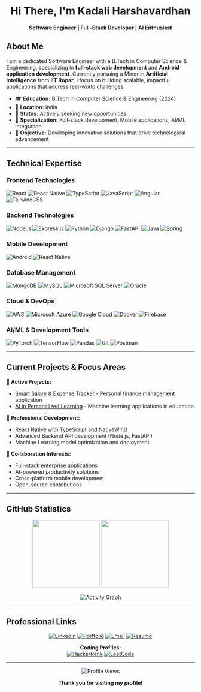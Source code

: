 <div align="center">

# Hi There, I'm Kadali Harshavardhan

**Software Engineer | Full-Stack Developer | AI Enthusiast**

</div>

## About Me

I am a dedicated Software Engineer with a B.Tech in Computer Science & Engineering, specializing in **full-stack web development** and **Android application development**. Currently pursuing a Minor in **Artificial Intelligence** from **IIT Ropar**, I focus on building scalable, impactful applications that address real-world challenges.

- 🎓 **Education:** B.Tech in Computer Science & Engineering (2024)
- 📍 **Location:** India  
- 💼 **Status:** Actively seeking new opportunities
- 🔬 **Specialization:** Full-stack development, Mobile applications, AI/ML integration
- 🎯 **Objective:** Developing innovative solutions that drive technological advancement

---

## Technical Expertise

### **Frontend Technologies**
![React](https://img.shields.io/badge/React-20232A?style=for-the-badge&logo=react&logoColor=61DAFB)
![React Native](https://img.shields.io/badge/React_Native-20232A?style=for-the-badge&logo=react&logoColor=61DAFB)
![TypeScript](https://img.shields.io/badge/TypeScript-007ACC?style=for-the-badge&logo=typescript&logoColor=white)
![JavaScript](https://img.shields.io/badge/JavaScript-323330?style=for-the-badge&logo=javascript&logoColor=F7DF1E)
![Angular](https://img.shields.io/badge/Angular-DD0031?style=for-the-badge&logo=angular&logoColor=white)
![TailwindCSS](https://img.shields.io/badge/Tailwind_CSS-38B2AC?style=for-the-badge&logo=tailwind-css&logoColor=white)

### **Backend Technologies**
![Node.js](https://img.shields.io/badge/Node.js-339933?style=for-the-badge&logo=nodedotjs&logoColor=white)
![Express.js](https://img.shields.io/badge/Express.js-000000?style=for-the-badge&logo=express&logoColor=white)
![Python](https://img.shields.io/badge/Python-FFD43B?style=for-the-badge&logo=python&logoColor=blue)
![Django](https://img.shields.io/badge/Django-092E20?style=for-the-badge&logo=django&logoColor=green)
![FastAPI](https://img.shields.io/badge/fastapi-109989?style=for-the-badge&logo=FASTAPI&logoColor=white)
![Java](https://img.shields.io/badge/Java-ED8B00?style=for-the-badge&logo=openjdk&logoColor=white)
![Spring](https://img.shields.io/badge/Spring-6DB33F?style=for-the-badge&logo=spring&logoColor=white)

### **Mobile Development**
![Android](https://img.shields.io/badge/Android-3DDC84?style=for-the-badge&logo=android&logoColor=white)
![React Native](https://img.shields.io/badge/React_Native-20232A?style=for-the-badge&logo=react&logoColor=61DAFB)

### **Database Management**
![MongoDB](https://img.shields.io/badge/MongoDB-4EA94B?style=for-the-badge&logo=mongodb&logoColor=white)
![MySQL](https://img.shields.io/badge/MySQL-005C84?style=for-the-badge&logo=mysql&logoColor=white)
![Microsoft SQL Server](https://img.shields.io/badge/Microsoft%20SQL%20Server-CC2927?style=for-the-badge&logo=microsoft%20sql%20server&logoColor=white)
![Oracle](https://img.shields.io/badge/Oracle-F80000?style=for-the-badge&logo=Oracle&logoColor=white)

### **Cloud & DevOps**
![AWS](https://img.shields.io/badge/Amazon_AWS-FF9900?style=for-the-badge&logo=amazonaws&logoColor=white)
![Microsoft Azure](https://img.shields.io/badge/microsoft%20azure-0089D0?style=for-the-badge&logo=microsoft-azure&logoColor=white)
![Google Cloud](https://img.shields.io/badge/Google_Cloud-4285F4?style=for-the-badge&logo=google-cloud&logoColor=white)
![Docker](https://img.shields.io/badge/Docker-2CA5E0?style=for-the-badge&logo=docker&logoColor=white)
![Firebase](https://img.shields.io/badge/firebase-ffca28?style=for-the-badge&logo=firebase&logoColor=black)

### **AI/ML & Development Tools**
![PyTorch](https://img.shields.io/badge/PyTorch-EE4C2C?style=for-the-badge&logo=pytorch&logoColor=white)
![TensorFlow](https://img.shields.io/badge/TensorFlow-FF6F00?style=for-the-badge&logo=tensorflow&logoColor=white)
![Pandas](https://img.shields.io/badge/Pandas-2C2D72?style=for-the-badge&logo=pandas&logoColor=white)
![Git](https://img.shields.io/badge/GIT-E44C30?style=for-the-badge&logo=git&logoColor=white)
![Postman](https://img.shields.io/badge/Postman-FF6C37?style=for-the-badge&logo=postman&logoColor=white)

---

## Current Projects & Focus Areas

**🔭 Active Projects:**
- [Smart Salary & Expense Tracker](https://github.com/Kadaliharsha/tracker) - Personal finance management application
- [AI in Personalized Learning](https://github.com/Kadaliharsha/AI_in_PL_IIT) - Machine learning applications in education

**🌱 Professional Development:**
- React Native with TypeScript and NativeWind
- Advanced Backend API development (Node.js, FastAPI)
- Machine Learning model optimization and deployment

**👯 Collaboration Interests:**
- Full-stack enterprise applications
- AI-powered productivity solutions
- Cross-platform mobile development
- Open-source contributions

---

## GitHub Statistics

<div align="center">

<img height="180em" src="https://github-readme-stats.vercel.app/api?username=kadaliharsha&show_icons=true&theme=github_dark&include_all_commits=true&count_private=true&hide_border=true"/>
<img height="180em" src="https://github-readme-stats.vercel.app/api/top-langs/?username=kadaliharsha&layout=compact&langs_count=8&theme=github_dark&hide_border=true"/>

</div>

<div align="center">

[![Activity Graph](https://github-readme-activity-graph.vercel.app/graph?username=kadaliharsha&theme=github-compact)](https://github.com/ashutosh00710/github-readme-activity-graph)

</div>

---

## Professional Links

<div align="center">

[![LinkedIn](https://img.shields.io/badge/LinkedIn-0077B5?style=for-the-badge&logo=linkedin&logoColor=white)](https://www.linkedin.com/in/kadaliharsha/)
[![Portfolio](https://img.shields.io/badge/Portfolio-FF5722?style=for-the-badge&logo=todoist&logoColor=white)](https://harshaportfolio-pink.vercel.app/)
[![Email](https://img.shields.io/badge/Gmail-D14836?style=for-the-badge&logo=gmail&logoColor=white)](mailto:kadali.hrv@gmail.com)
[![Resume](https://img.shields.io/badge/Resume-4285F4?style=for-the-badge&logo=google-drive&logoColor=white)](https://drive.google.com/file/d/1qrpj2e7_NdxVYZFShnB5O1qV33okhxA2/view?usp=drive_link)

**Coding Profiles:**  
[![HackerRank](https://img.shields.io/badge/-Hackerrank-2EC866?style=for-the-badge&logo=HackerRank&logoColor=white)](https://www.hackerrank.com/profile/kadali_hrv1)
[![LeetCode](https://img.shields.io/badge/-LeetCode-FFA116?style=for-the-badge&logo=LeetCode&logoColor=black)](https://leetcode.com/u/kadalihrv/)

</div>

---

<div align="center">
  
![Profile Views](https://komarev.com/ghpvc/?username=kadaliharsha&label=Profile%20views&color=0e75b6&style=flat-square)

**Thank you for visiting my profile!**

</div>
